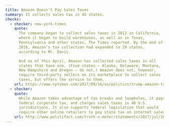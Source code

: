 ```yaml
---
title: Amazon Doesn't Pay Sales Taxes
summary: It collects sales tax in 45 states.
checks:
  - checker: new-york-times
    quote:
      The company began to collect sales taxes in 2012 in California,
      where it began to build warehouses, as well as in Texas,
      Pennsylvania and other states, The Times reported. By the end of
      2016, Amazon’s tax collection had expanded to 29 states,
      according to Mr. Davis.

      And as of this April, Amazon has collected sales taxes in all
      states that have one. (Five states — Alaska, Delaware, Montana,
      New Hampshire and Oregon — do not.) Amazon does not, however,
      require third-party sellers on its marketplace to collect sales
      taxes, but offers the service to them.
    url: https://www.nytimes.com/2017/08/16/us/politics/trump-amazon-taxes.html
  - checker:
    quote:
      While Amazon takes advantage of tax breaks and loopholes, it pays
      federal corporate tax, and charges sales taxes in 46 U.S.
      jurisdictions. It also supports federal legislation that would
      require other online retailers to pay state tax on internet sales.
    url: http://www.politifact.com/truth-o-meter/statements/2017/jul/26/donald-trump/amazon-no-tax-monopoly-donald-trump-said/
---
```

